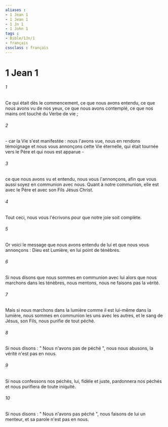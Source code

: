 ```yaml
---
aliases : 
- 1 Jean 1
- 1 Jean 1
- 1 Jn 1
- 1 John 1
tags : 
- Bible/1Jn/1
- français
cssclass : français
---
```


# 1 Jean 1

###### 1
Ce qui était dès le commencement, ce que nous avons entendu, ce que nous avons vu de nos yeux, ce que nous avons contemplé, ce que nos mains ont touché du Verbe de vie ; 
###### 2
\- car la Vie s'est manifestée : nous l'avons vue, nous en rendons témoignage et nous vous annonçons cette Vie éternelle, qui était tournée vers le Père et qui nous est apparue - 
###### 3
ce que nous avons vu et entendu, nous vous l'annonçons, afin que vous aussi soyez en communion avec nous. Quant à notre communion, elle est avec le Père et avec son Fils Jésus Christ. 
###### 4
Tout ceci, nous vous l'écrivons pour que notre joie soit complète. 
###### 5
Or voici le message que nous avons entendu de lui et que nous vous annonçons : Dieu est Lumière, en lui point de ténèbres. 
###### 6
Si nous disons que nous sommes en communion avec lui alors que nous marchons dans les ténèbres, nous mentons, nous ne faisons pas la vérité. 
###### 7
Mais si nous marchons dans la lumière comme il est lui-même dans la lumière, nous sommes en communion les uns avec les autres, et le sang de Jésus, son Fils, nous purifie de tout péché. 
###### 8
Si nous disons : " Nous n'avons pas de péché ", nous nous abusons, la vérité n'est pas en nous. 
###### 9
Si nous confessons nos péchés, lui, fidèle et juste, pardonnera nos péchés et nous purifiera de toute iniquité. 
###### 10
Si nous disons : " Nous n'avons pas péché ", nous faisons de lui un menteur, et sa parole n'est pas en nous. 
